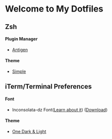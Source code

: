 Welcome to My Dotfiles
======================

Zsh
---------
#### Plugin Manager
  * [Antigen](https://github.com/zsh-users/antigen)

#### Theme
  * [Simple](https://github.com/robbyrussell/oh-my-zsh/blob/master/themes/simple.zsh-theme)

iTerm/Terminal Preferences
-----------------
#### Font
  * Inconsolata-dz Font([Learn about it](http://nodnod.net/2009/feb/12/adding-straight-single-and-double-quotes-inconsola/)) ([Download](https://www.dropbox.com/s/rfef1168ra5kqeh/Inconsolata-dz.otf?dl=0))

#### Theme
* [One Dark & Light](https://github.com/nathanbuchar/atom-one-dark-terminal)
